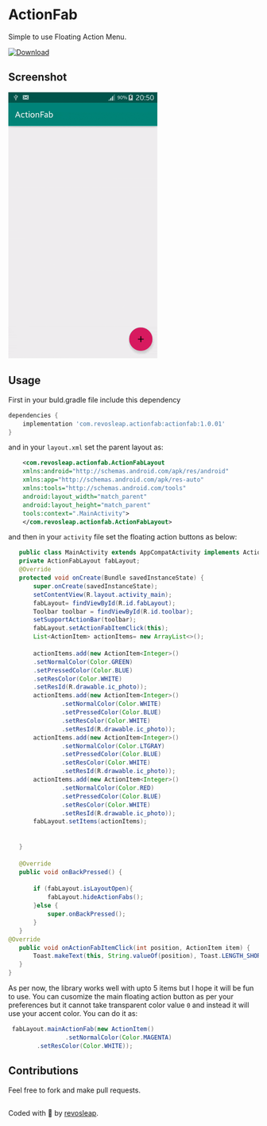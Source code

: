 # ActionFab
Simple to use Floating Action Menu.

[ ![Download](https://api.bintray.com/packages/carloscj6/UI/ActionFab/images/download.svg) ](https://bintray.com/carloscj6/UI/ActionFab/_latestVersion)

## Screenshot
<img src="https://github.com/carloscj6/ActionFab/blob/master/app/Screenshots/ezgif.com-optimize.gif" width="300px">

## Usage
First in your buld.gradle file include this dependency

```gradle
dependencies {
    implementation 'com.revosleap.actionfab:actionfab:1.0.01'
}
``` 
and in your `layout.xml` set the parent layout as:

```xml
    <com.revosleap.actionfab.ActionFabLayout
    xmlns:android="http://schemas.android.com/apk/res/android"
    xmlns:app="http://schemas.android.com/apk/res-auto"
    xmlns:tools="http://schemas.android.com/tools"
    android:layout_width="match_parent"
    android:layout_height="match_parent"
    tools:context=".MainActivity">
    </com.revosleap.actionfab.ActionFabLayout>
 ```
    
 and then in your `activity` file set the floating action buttons as below:
 
 ```java
    public class MainActivity extends AppCompatActivity implements ActionFabLayout.OnActionFabItemClick {
    private ActionFabLayout fabLayout;
    @Override
    protected void onCreate(Bundle savedInstanceState) {
        super.onCreate(savedInstanceState);
        setContentView(R.layout.activity_main);
        fabLayout= findViewById(R.id.fabLayout);
        Toolbar toolbar = findViewById(R.id.toolbar);
        setSupportActionBar(toolbar);
        fabLayout.setActionFabItemClick(this);
        List<ActionItem> actionItems= new ArrayList<>();

        actionItems.add(new ActionItem<Integer>()
        .setNormalColor(Color.GREEN)
        .setPressedColor(Color.BLUE)
        .setResColor(Color.WHITE)
        .setResId(R.drawable.ic_photo));
        actionItems.add(new ActionItem<Integer>()
                .setNormalColor(Color.WHITE)
                .setPressedColor(Color.BLUE)
                .setResColor(Color.WHITE)
                .setResId(R.drawable.ic_photo));
        actionItems.add(new ActionItem<Integer>()
                .setNormalColor(Color.LTGRAY)
                .setPressedColor(Color.BLUE)
                .setResColor(Color.WHITE)
                .setResId(R.drawable.ic_photo));
        actionItems.add(new ActionItem<Integer>()
                .setNormalColor(Color.RED)
                .setPressedColor(Color.BLUE)
                .setResColor(Color.WHITE)
                .setResId(R.drawable.ic_photo));
        fabLayout.setItems(actionItems);

       
    }

    @Override
    public void onBackPressed() {

        if (fabLayout.isLayoutOpen){
            fabLayout.hideActionFabs();
        }else {
            super.onBackPressed();
        }
    }
 @Override
    public void onActionFabItemClick(int position, ActionItem item) {
        Toast.makeText(this, String.valueOf(position), Toast.LENGTH_SHORT).show();
    }
}
```
As per now, the library works well with upto 5 items but I hope it will be fun to use.
You can cusomize the main floating action button as per your preferences but it cannot take transparent color value `0`
and instead it will use your accent color.
You can do it as:
```java
 fabLayout.mainActionFab(new ActionItem()
                .setNormalColor(Color.MAGENTA)
        .setResColor(Color.WHITE));
  ```

## Contributions
Feel free to fork and  make pull requests. 

##
Coded with :blue_heart: by [revosleap](https://revosleap.com/).

